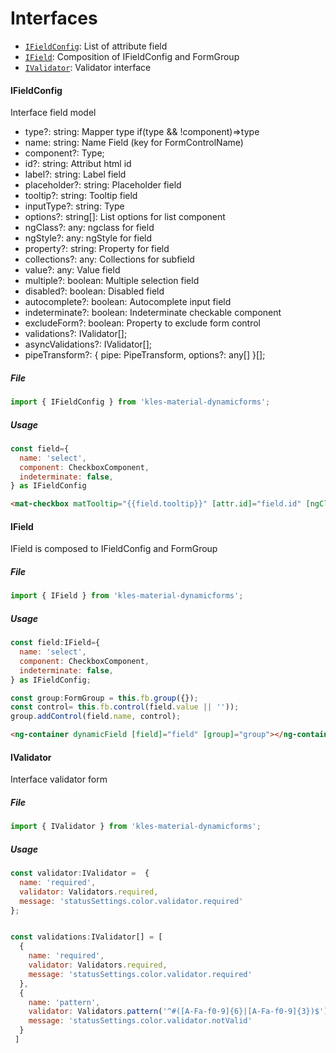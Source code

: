 # Interfaces
- [`IFieldConfig`](#ifieldconfig): List of attribute field
- [`IField`](#ifield): Composition of IFieldConfig and FormGroup
- [`IValidator`](#ivalidator): Validator interface

#### IFieldConfig

Interface field model

- type?: string: Mapper type if(type && !component)=>type
- name: string: Name Field (key for FormControlName)
- component?: Type<any>;
- id?: string: Attribut html id
- label?: string: Label field
- placeholder?: string: Placeholder field
- tooltip?: string: Tooltip field
- inputType?: string: Type 
- options?: string[]: List options for list component
- ngClass?: any: ngclass for field
- ngStyle?: any: ngStyle for field
- property?: string: Property for field
- collections?: any: Collections for subfield
- value?: any: Value field
- multiple?: boolean: Multiple selection field
- disabled?: boolean: Disabled field
- autocomplete?: boolean: Autocomplete input field
- indeterminate?: boolean: Indeterminate checkable component
- excludeForm?: boolean: Property to exclude form control
- validations?: IValidator<ValidatorFn>[];
- asyncValidations?: IValidator<AsyncValidatorFn>[];
- pipeTransform?: {
    pipe: PipeTransform,
    options?: any[]
}[];

##### File

```typescript
import { IFieldConfig } from 'kles-material-dynamicforms';
```

##### Usage

```javascript
const field={
  name: 'select',
  component: CheckboxComponent,
  indeterminate: false,
} as IFieldConfig
```

```html
<mat-checkbox matTooltip="{{field.tooltip}}" [attr.id]="field.id" [ngClass]="field.ngClass" [indeterminate]="field.indeterminate" [formControlName]="field.name">{{field.label | translate}}</mat-checkbox>
```

#### IField

IField is composed to IFieldConfig and FormGroup

##### File

```typescript
import { IField } from 'kles-material-dynamicforms';
```

##### Usage

```javascript
const field:IField={
  name: 'select',
  component: CheckboxComponent,
  indeterminate: false,
} as IFieldConfig;

const group:FormGroup = this.fb.group({});
const control= this.fb.control(field.value || ''));
group.addControl(field.name, control);
```

```html
<ng-container dynamicField [field]="field" [group]="group"></ng-container>
```

#### IValidator

Interface validator form

##### File

```typescript
import { IValidator } from 'kles-material-dynamicforms';
```

##### Usage

```javascript
const validator:IValidator =  {
  name: 'required',
  validator: Validators.required,
  message: 'statusSettings.color.validator.required'
};


const validations:IValidator[] = [
  {
    name: 'required',
    validator: Validators.required,
    message: 'statusSettings.color.validator.required'
  },
  {
    name: 'pattern',
    validator: Validators.pattern('^#([A-Fa-f0-9]{6}|[A-Fa-f0-9]{3})$'),
    message: 'statusSettings.color.validator.notValid'
  }
 ]
```
